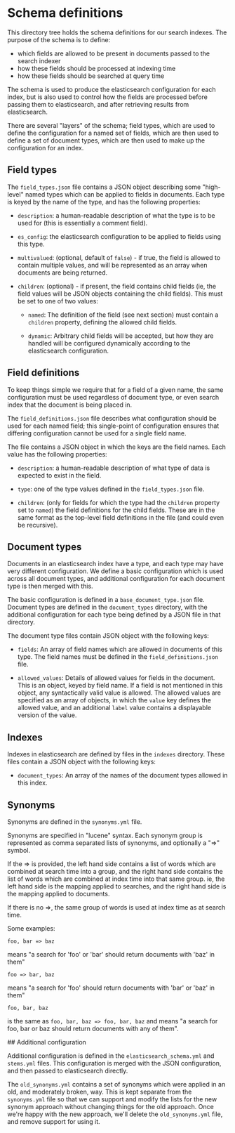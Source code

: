 # Schema definitions

This directory tree holds the schema definitions for our search indexes.
The purpose of the schema is to define:

 - which fields are allowed to be present in documents passed to the search
   indexer
 - how these fields should be processed at indexing time
 - how these fields should be searched at query time

The schema is used to produce the elasticsearch configuration for each index,
but is also used to control how the fields are processed before passing them to
elasticsearch, and after retrieving results from elasticsearch.

There are several "layers" of the schema; field types, which are used to define
the configuration for a named set of fields, which are then used to define a
set of document types, which are then used to make up the configuration for an
index.

## Field types

The `field_types.json` file contains a JSON object describing some "high-level"
named types which can be applied to fields in documents.  Each type is keyed by
the name of the type, and has the following properties:

 - `description`: a human-readable description of what the type is to be used
   for (this is essentially a comment field).

 - `es_config`: the elasticsearch configuration to be applied to fields using
   this type.

 - `multivalued`: (optional, default of `false`) - if true, the field is
   allowed to contain multiple values, and will be represented as an array when
   documents are being returned.

 - `children`: (optional) - if present, the field contains child fields (ie,
   the field values will be JSON objects containing the child fields).  This
   must be set to one of two values:

   - `named`: The definition of the field (see next section) must contain a
     `children` property, defining the allowed child fields.

   - `dynamic`: Arbitrary child fields will be accepted, but how they are
     handled will be configured dynamically according to the elasticsearch
     configuration.

## Field definitions

To keep things simple we require that for a field of a given name, the same
configuration must be used regardless of document type, or even search index
that the document is being placed in.

The `field_definitions.json` file describes what configuration should be used
for each named field; this single-point of configuration ensures that differing
configuration cannot be used for a single field name.

The file contains a JSON object in which the keys are the field names.  Each
value has the following properties:

 - `description`: a human-readable description of what type of data is expected
   to exist in the field.

 - `type`: one of the type values defined in the `field_types.json` file.

 - `children`: (only for fields for which the type had the `children` property
   set to `named`) the field definitions for the child fields.  These are in
   the same format as the top-level field definitions in the file (and could
   even be recursive).

## Document types

Documents in an elasticsearch index have a type, and each type may have very
different configuration.  We define a basic configuration which is used across
all document types, and additional configuration for each document type is then
merged with this.

The basic configuration is defined in a `base_document_type.json` file.
Document types are defined in the `document_types` directory, with the
additional configuration for each type being defined by a JSON file in that
directory.

The document type files contain JSON object with the following keys:

 - `fields`: An array of field names which are allowed in documents of this
   type.  The field names must be defined in the `field_definitions.json` file.

 - `allowed_values`: Details of allowed values for fields in the document. This
   is an object, keyed by field name.  If a field is not mentioned in this
   object, any syntactically valid value is allowed.  The allowed values are
   specified as an array of objects, in which the `value` key defines the
   allowed value, and an additional `label` value contains a displayable
   version of the value.

## Indexes

Indexes in elasticsearch are defined by files in the `indexes` directory.
These files contain a JSON object with the following keys:

 - `document_types`: An array of the names of the document types allowed in this index.

## Synonyms

Synonyms are defined in the `synonyms.yml` file.

Synonyms are specified in "lucene" syntax.  Each synonym group is represented
as comma separated lists of synonyms, and optionally a "=>" symbol.

If the => is provided, the left hand side contains a list of words which are
combined at search time into a group, and the right hand side contains the list
of words which are combined at index time into that same group.  ie, the left
hand side is the mapping applied to searches, and the right hand side is the
mapping applied to documents.

If there is no =>, the same group of words is used at index time as at
search time.

Some examples:

    foo, bar => baz

means "a search for 'foo' or 'bar' should return documents with 'baz' in them"

    foo => bar, baz

means "a search for 'foo' should return documents with 'bar' or 'baz' in them"

    foo, bar, baz

is the same as `foo, bar, baz => foo, bar, baz` and means "a search for
foo, bar or baz should return documents with any of them".

## Additional configuration

Additional configuration is defined in the `elasticsearch_schema.yml` and
`stems.yml` files.  This configuration is merged with the JSON configuration,
and then passed to elasticsearch directly.

The `old_synonyms.yml` contains a set of synonyms which were applied in an old,
and moderately broken, way.  This is kept separate from the `synonyms.yml` file
so that we can support and modify the lists for the new synonym approach
without changing things for the old approach.  Once we're happy with the new
approach, we'll delete the `old_synonyms.yml` file, and remove support for
using it.
